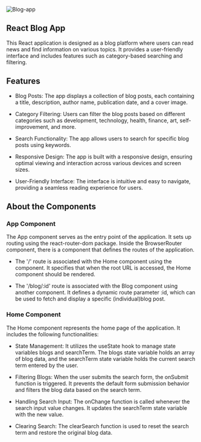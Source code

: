 ![Blog-app](/assets/images/blog.jpg)

## React Blog App

This React application is designed as a blog platform where users can read news and find information on various topics. It provides a user-friendly interface and includes features such as category-based searching and filtering.

## Features

* Blog Posts: The app displays a collection of blog posts, each containing a title, description, author name, publication date, and a cover image.

* Category Filtering: Users can filter the blog posts based on different categories such as development, technology, health, finance, art, self-improvement, and more.

* Search Functionality: The app allows users to search for specific blog posts using keywords. 

* Responsive Design: The app is built with a responsive design, ensuring optimal viewing and interaction across various devices and screen sizes.

* User-Friendly Interface: The interface is intuitive and easy to navigate, providing a seamless reading experience for users.

## About the Components
### App Component

The App component serves as the entry point of the application. It sets up routing using the react-router-dom package. Inside the BrowserRouter component, there is a <Routes> component that defines the routes of the application.

* The '/' route is associated with the Home component using the <Route> component. It specifies that when the root URL is accessed, the Home component should be rendered.

* The '/blog/:id' route is associated with the Blog component using another <Route> component. It defines a dynamic route parameter :id, which can be used to fetch and display a specific (individual)blog post.

### Home Component

The Home component represents the home page of the application. It includes the following functionalities:

* State Management: It utilizes the useState hook to manage state variables blogs and searchTerm. The blogs state variable holds an array of blog data, and the searchTerm state variable holds the current search term entered by the user.

* Filtering Blogs: When the user submits the search form, the onSubmit function is triggered. It prevents the default form submission behavior and filters the blog data based on the search term.

* Handling Search Input: The onChange function is called whenever the search input value changes. It updates the searchTerm state variable with the new value.

* Clearing Search: The clearSearch function is used to reset the search term and restore the original blog data.


